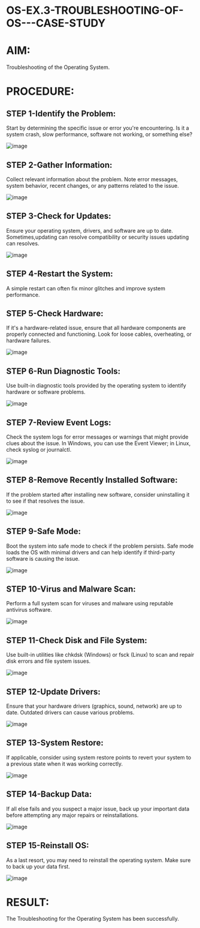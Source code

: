 # OS-EX.3-TROUBLESHOOTING-OF-OS---CASE-STUDY

# AIM:
Troubleshooting of the Operating System.
# PROCEDURE:
## STEP 1-Identify the Problem:

Start by determining the specific issue or error you're encountering. Is it a system crash, slow performance, software not working, or something else?

![image](https://github.com/nivetharajaa/OS-EX.3-TROUBLESHOOTING-OF-OS---CASE-STUDY/assets/120543388/c96317a5-824f-4179-90a2-a135bce04c09)

## STEP 2-Gather Information:

Collect relevant information about the problem. Note error messages, system behavior, recent changes, or any patterns related to the issue.

![image](https://github.com/nivetharajaa/OS-EX.3-TROUBLESHOOTING-OF-OS---CASE-STUDY/assets/120543388/97bd5192-77aa-4d38-8a4c-ae11b7be36b9)

## STEP 3-Check for Updates:

Ensure your operating system, drivers, and software are up to date. Sometimes,updating can resolve compatibility or security issues updating can resolves.

![image](https://github.com/nivetharajaa/OS-EX.3-TROUBLESHOOTING-OF-OS---CASE-STUDY/assets/120543388/60614798-5d7a-4986-815b-d5685c085662)

## STEP 4-Restart the System:

A simple restart can often fix minor glitches and improve system performance.

## STEP 5-Check Hardware:

If it's a hardware-related issue, ensure that all hardware components are properly connected and functioning. Look for loose cables, overheating, or hardware failures.

![image](https://github.com/nivetharajaa/OS-EX.3-TROUBLESHOOTING-OF-OS---CASE-STUDY/assets/120543388/552aa94d-3f4a-4824-b490-abc022315d5c)

## STEP 6-Run Diagnostic Tools:

Use built-in diagnostic tools provided by the operating system to identify hardware or software problems.

![image](https://github.com/nivetharajaa/OS-EX.3-TROUBLESHOOTING-OF-OS---CASE-STUDY/assets/120543388/47257e9b-826a-4e0c-a467-60f00f8dd250)

## STEP 7-Review Event Logs:

Check the system logs for error messages or warnings that might provide clues about the issue. In Windows, you can use the Event Viewer; in Linux, check syslog or journalctl.

![image](https://github.com/nivetharajaa/OS-EX.3-TROUBLESHOOTING-OF-OS---CASE-STUDY/assets/120543388/aca78774-fa74-4181-9b95-2e75cf44b825)

## STEP 8-Remove Recently Installed Software:

If the problem started after installing new software, consider uninstalling it to see if that resolves the issue.

![image](https://github.com/nivetharajaa/OS-EX.3-TROUBLESHOOTING-OF-OS---CASE-STUDY/assets/120543388/b12ead3e-dd80-407d-815f-eb96828595d2)

## STEP 9-Safe Mode:

Boot the system into safe mode to check if the problem persists. Safe mode loads the OS with minimal drivers and can help identify if third-party software is causing the issue.

![image](https://github.com/nivetharajaa/OS-EX.3-TROUBLESHOOTING-OF-OS---CASE-STUDY/assets/120543388/bddbdb88-83b9-499e-9ab6-b88bb48e82eb)

## STEP 10-Virus and Malware Scan:

Perform a full system scan for viruses and malware using reputable antivirus software.

![image](https://github.com/nivetharajaa/OS-EX.3-TROUBLESHOOTING-OF-OS---CASE-STUDY/assets/120543388/cf0eb4f7-3e78-4484-bf2c-12cc73ca3cbf)

## STEP 11-Check Disk and File System:

Use built-in utilities like chkdsk (Windows) or fsck (Linux) to scan and repair disk errors and file system issues.



![image](https://github.com/nivetharajaa/OS-EX.3-TROUBLESHOOTING-OF-OS---CASE-STUDY/assets/120543388/5f3969a5-c647-4fde-b6d8-f4f15eeaace8)

## STEP 12-Update Drivers:

Ensure that your hardware drivers (graphics, sound, network) are up to date. Outdated drivers can cause various problems.


![image](https://github.com/nivetharajaa/OS-EX.3-TROUBLESHOOTING-OF-OS---CASE-STUDY/assets/120543388/1fed7efb-5f0b-4b3a-8e8c-45443e952f03)

## STEP 13-System Restore:
If applicable, consider using system restore points to revert your system to a previous state when it was working correctly.


![image](https://github.com/nivetharajaa/OS-EX.3-TROUBLESHOOTING-OF-OS---CASE-STUDY/assets/120543388/7eb6f55b-a63f-410b-8b93-fc8749958bc2)

## STEP 14-Backup Data:

If all else fails and you suspect a major issue, back up your important data before attempting any major repairs or reinstallations.


![image](https://github.com/nivetharajaa/OS-EX.3-TROUBLESHOOTING-OF-OS---CASE-STUDY/assets/120543388/2aca24a4-d041-4e74-86fc-0cf76bb59771)

## STEP 15-Reinstall OS:

As a last resort, you may need to reinstall the operating system. Make sure to back up your data first.


![image](https://github.com/nivetharajaa/OS-EX.3-TROUBLESHOOTING-OF-OS---CASE-STUDY/assets/120543388/cf23d186-c2e3-4651-a669-bb664eca8cdd)

# RESULT:



The Troubleshooting for the Operating System has been successfully.
